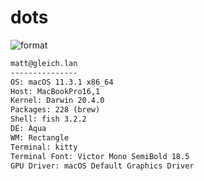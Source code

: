 
# dots

![format](https://github.com/Matt-Gleich/dots/workflows/format/badge.svg)

```txt
matt@gleich.lan 
--------------- 
OS: macOS 11.3.1 x86_64 
Host: MacBookPro16,1 
Kernel: Darwin 20.4.0 
Packages: 228 (brew) 
Shell: fish 3.2.2 
DE: Aqua 
WM: Rectangle 
Terminal: kitty 
Terminal Font: Victor Mono SemiBold 18.5 
GPU Driver: macOS Default Graphics Driver 
```
